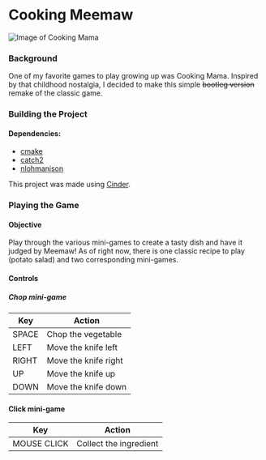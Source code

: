# Cooking Meemaw

![Image of Cooking Mama](https://images.nintendolife.com/8a0c2aec29562/cooking-mama.original.jpg)

### Background

One of my favorite games to play growing up was Cooking Mama. Inspired by that childhood nostalgia, I decided to make
this simple ~~bootleg version~~ remake of the classic game.

### Building the Project

#### Dependencies:

* [cmake](https://cmake.org/)
* [catch2](https://github.com/catchorg/Catch2)
* [nlohmanjson](https://github.com/nlohmann/json)

This project was made using [Cinder](https://libcinder.org/).

### Playing the Game

#### Objective

Play through the various mini-games to create a tasty dish and have it judged by Meemaw! As of right now, there is one
classic recipe to play (potato salad) and two corresponding mini-games.

#### Controls

##### Chop mini-game
Key | Action
----|-------
SPACE|Chop the vegetable
LEFT|Move the knife left
RIGHT|Move the knife right
UP|Move the knife up
DOWN|Move the knife down

#### Click mini-game
Key | Action
----|-------
MOUSE CLICK| Collect the ingredient
